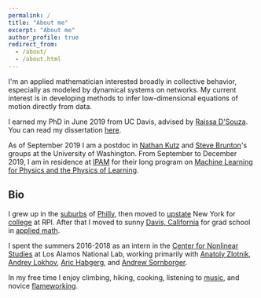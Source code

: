 ```yaml
---
permalink: /
title: "About me"
excerpt: "About me"
author_profile: true
redirect_from:
  - /about/
  - /about.html
---
```


I'm an applied mathematician interested broadly in collective behavior, especially as modeled by dynamical systems on networks. My current interest is in developing methods to infer low-dimensional equations of motion directly from data.

I earned my PhD in June 2019 from UC Davis, advised by [Raissa D'Souza](http://mae.engr.ucdavis.edu/dsouza/). You can read my dissertation [here](/files/dissertation.pdf).

As of September 2019 I am a postdoc in [Nathan Kutz](https://faculty.washington.edu/kutz/) and [Steve Brunton](https://www.eigensteve.com/)'s groups at the University of Washington. From September to December 2019, I am in residence at [IPAM](http://ipam.ucla.edu) for their long program on [Machine Learning for Physics and the Physics of Learning](http://www.ipam.ucla.edu/programs/long-programs/machine-learning-for-physics-and-the-physics-of-learning/).

## Bio
I grew up in the [suburbs](https://en.wikipedia.org/wiki/Mill_Grove) of [Philly](https://en.wiktionary.org/wiki/jawn), then moved to [upstate](https://en.wikipedia.org/wiki/Troy,_New_York) New York for [college](http://www.pikappcastle.com/thehouse/) at RPI. After that I moved to sunny [Davis, California](https://daviswiki.org/) for grad school in [applied math](http://appliedmath.ucdavis.edu/).

I spent the summers 2016-2018 as an intern in the [Center for Nonlinear Studies](http://cnls.lanl.gov) at Los Alamos National Lab, working primarily with [Anatoly Zlotnik](https://azlotnik.github.io), [Andrey Lokhov](http://lptms.u-psud.fr/andrey-lokhov/), [Aric Habgerg](http://aric.hagberg.org/), and [Andrew Sornborger](https://www.linkedin.com/in/andrewsornborger/).

In my free time I enjoy climbing, hiking, cooking, listening to [music](https://open.spotify.com/album/3cADvHRdKniF9ELCn1zbGH), and novice [flameworking](/images/pendant.jpg).
